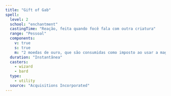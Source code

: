 ```yaml
---
title: "Gift of Gab"
spell:
  level: 2
  school: "enchantment"
  castingTime: "Reação, feita quando focê fala com outra criatura"
  range: "Pessoal"
  components:
    v: true
    s: true
    m: "2 moedas de ouro, que são consumidas como imposto ao usar a magia"
  duration: "Instantânea"
  casters:
    - wizard
    - bard
  type:
    - utility
  source: "Acquisitions Incorporated"
---
```

